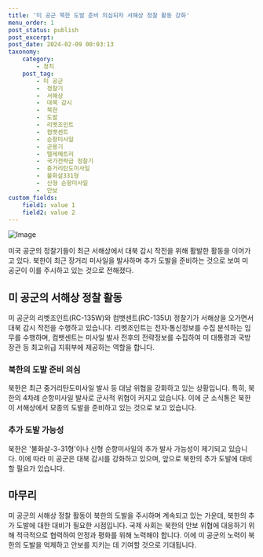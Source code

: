 ```yaml
---
title: '미 공군 북한 도발 준비 의심되자 서해상 정찰 활동 강화'
menu_order: 1
post_status: publish
post_excerpt: 
post_date: 2024-02-09 00:03:13
taxonomy:
    category:
        - 정치
    post_tag:
        - 미 공군
        -  정찰기
        -  서해상
        -  대북 감시
        -  북한
        -  도발
        -  리벳조인트
        -  컴뱃센트
        -  순항미사일
        -  군용기
        -  텔레메트리
        -  국가전략급 정찰기
        -  중거리탄도미사일
        -  불화살331형
        -  신형 순항미사일
        -  안보
custom_fields:
    field1: value 1
    field2: value 2
---
```


![Image](https://imgnews.pstatic.net/image/020/2024/02/08/0003547307_001_20240208145601085.jpg?type=w647)

미국 공군의 정찰기들이 최근 서해상에서 대북 감시 작전을 위해 활발한 활동을 이어가고 있다. 북한이 최근 장거리 미사일을 발사하며 추가 도발을 준비하는 것으로 보여 미 공군이 이를 주시하고 있는 것으로 전해졌다.
## 미 공군의 서해상 정찰 활동
미 공군의 리벳조인트(RC-135W)와 컴뱃센트(RC-135U) 정찰기가 서해상을 오가면서 대북 감시 작전을 수행하고 있습니다. 리벳조인트는 전자·통신정보를 수집 분석하는 임무를 수행하며, 컴뱃센트는 미사일 발사 전후의 전략정보를 수집하여 미 대통령과 국방장관 등 최고위급 지휘부에 제공하는 역할을 합니다.
### 북한의 도발 준비 의심
북한은 최근 중거리탄도미사일 발사 등 대남 위협을 강화하고 있는 상황입니다. 특히, 북한의 4차례 순항미사일 발사로 군사적 위협이 커지고 있습니다. 이에 군 소식통은 북한이 서해상에서 모종의 도발을 준비하고 있는 것으로 보고 있습니다.
### 추가 도발 가능성
북한은 '불화살-3-31형'이나 신형 순항미사일의 추가 발사 가능성이 제기되고 있습니다. 이에 따라 미 공군은 대북 감시를 강화하고 있으며, 앞으로 북한의 추가 도발에 대비할 필요가 있습니다.
## 마무리
미 공군의 서해상 정찰 활동이 북한의 도발을 주시하며 계속되고 있는 가운데, 북한의 추가 도발에 대한 대비가 필요한 시점입니다. 국제 사회는 북한의 안보 위협에 대응하기 위해 적극적으로 협력하여 안정과 평화를 위해 노력해야 합니다. 이에 미 공군의 노력이 북한의 도발을 억제하고 안보를 지키는 데 기여할 것으로 기대됩니다.
